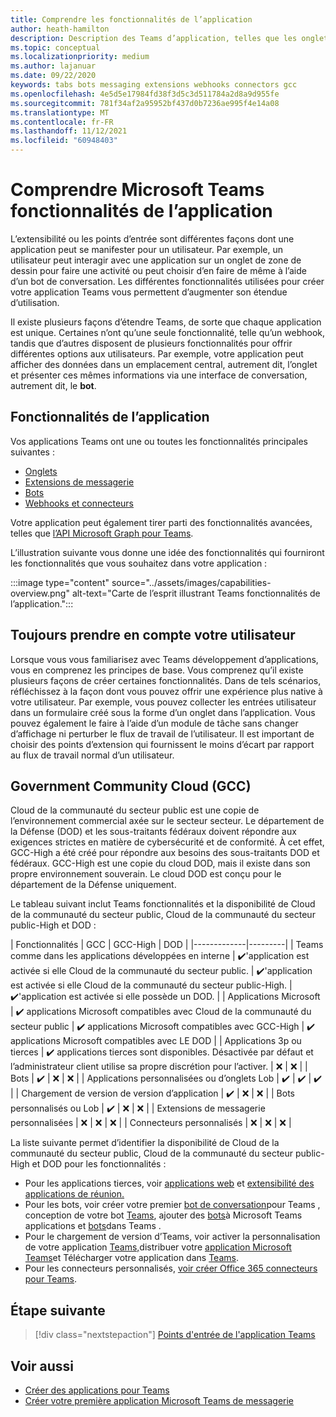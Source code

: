 ```yaml
---
title: Comprendre les fonctionnalités de l’application
author: heath-hamilton
description: Description des Teams d’application, telles que les onglets, les bots, les extensions de messagerie et les webhooks et connecteurs.
ms.topic: conceptual
ms.localizationpriority: medium
ms.author: lajanuar
ms.date: 09/22/2020
keywords: tabs bots messaging extensions webhooks connectors gcc
ms.openlocfilehash: 4e5d5e17984fd38f3d5c3d511784a2d8a9d955fe
ms.sourcegitcommit: 781f34af2a95952bf437d0b7236ae995f4e14a08
ms.translationtype: MT
ms.contentlocale: fr-FR
ms.lasthandoff: 11/12/2021
ms.locfileid: "60948403"
---
```

# <a name="understand-microsoft-teams-app-capabilities"></a>Comprendre Microsoft Teams fonctionnalités de l’application

L’extensibilité ou les points d’entrée sont différentes façons dont une application peut se manifester pour un utilisateur. Par exemple, un utilisateur peut interagir avec une application sur un onglet de zone de dessin pour faire une activité ou peut choisir d’en faire de même à l’aide d’un bot de conversation. Les différentes fonctionnalités utilisées pour créer votre application Teams vous permettent d’augmenter son étendue d’utilisation.

Il existe plusieurs façons d’étendre Teams, de sorte que chaque application est unique. Certaines n’ont qu’une seule fonctionnalité, telle qu’un webhook, tandis que d’autres disposent de plusieurs fonctionnalités pour offrir différentes options aux utilisateurs. Par exemple, votre application peut afficher des données  dans un emplacement central, autrement dit, l’onglet et présenter ces mêmes informations via une interface de conversation, autrement dit, le **bot**.

## <a name="app-capabilities"></a>Fonctionnalités de l’application

Vos applications Teams ont une ou toutes les fonctionnalités principales suivantes :

* [Onglets](../tabs/what-are-tabs.md)
* [Extensions de messagerie](../messaging-extensions/what-are-messaging-extensions.md)
* [Bots](../bots/what-are-bots.md)
* [Webhooks et connecteurs](../webhooks-and-connectors/what-are-webhooks-and-connectors.md)

Votre application peut également tirer parti des fonctionnalités avancées, telles que [l’API Microsoft Graph pour Teams](/graph/teams-concept-overview).

L’illustration suivante vous donne une idée des fonctionnalités qui fourniront les fonctionnalités que vous souhaitez dans votre application :

:::image type="content" source="../assets/images/capabilities-overview.png" alt-text="Carte de l’esprit illustrant Teams fonctionnalités de l’application.":::

## <a name="always-consider-your-user"></a>Toujours prendre en compte votre utilisateur

Lorsque vous vous familiarisez avec Teams développement d’applications, vous en comprenez les principes de base. Vous comprenez qu’il existe plusieurs façons de créer certaines fonctionnalités. Dans de tels scénarios, réfléchissez à la façon dont vous pouvez offrir une expérience plus native à votre utilisateur.
Par exemple, vous pouvez collecter les entrées utilisateur dans un formulaire créé sous la forme d’un onglet dans l’application. Vous pouvez également le faire à l’aide d’un module de tâche sans changer d’affichage ni perturber le flux de travail de l’utilisateur. Il est important de choisir des points d’extension qui fournissent le moins d’écart par rapport au flux de travail normal d’un utilisateur.

## <a name="government-community-cloud-gcc"></a>Government Community Cloud (GCC)

Cloud de la communauté du secteur public est une copie de l’environnement commercial axée sur le secteur secteur. Le département de la Défense (DOD) et les sous-traitants fédéraux doivent répondre aux exigences strictes en matière de cybersécurité et de conformité. À cet effet, GCC-High a été créé pour répondre aux besoins des sous-traitants DOD et fédéraux. GCC-High est une copie du cloud DOD, mais il existe dans son propre environnement souverain. Le cloud DOD est conçu pour le département de la Défense uniquement.

Le tableau suivant inclut Teams fonctionnalités et la disponibilité de Cloud de la communauté du secteur public, Cloud de la communauté du secteur public-High et DOD :

| Fonctionnalités   | GCC | GCC-High | DOD |
|-------------|---------|
| Teams comme dans les applications développées en interne | ✔️'application est activée si elle Cloud de la communauté du secteur public. | ✔️'application est activée si elle Cloud de la communauté du secteur public-High. | ✔️'application est activée si elle possède un DOD. |
| Applications Microsoft | ✔️ applications Microsoft compatibles avec Cloud de la communauté du secteur public | ✔️ applications Microsoft compatibles avec GCC-High | ✔️ applications Microsoft compatibles avec LE DOD |
| Applications 3p ou tierces | ✔️ applications tierces sont disponibles. Désactivée par défaut et l’administrateur client utilise sa propre discrétion pour l’activer. | ❌ | ❌ |
| Bots | ✔️ | ❌ | ❌ |
| Applications personnalisées ou d’onglets Lob |  ✔️ | ✔️ | ✔️ |
| Chargement de version de version d’application | ✔️ | ❌ | ❌ |
| Bots personnalisés ou Lob | ✔️ | ❌ | ❌ |
| Extensions de messagerie personnalisées | ❌ | ❌ | ❌ |
| Connecteurs personnalisés | ❌ | ❌ | ❌ |

La liste suivante permet d’identifier la disponibilité de Cloud de la communauté du secteur public, Cloud de la communauté du secteur public-High et DOD pour les fonctionnalités :

* Pour les applications tierces, voir [applications web](../samples/integrating-web-apps.md) et [extensibilité des applications de réunion.](../apps-in-teams-meetings/meeting-app-extensibility.md)
* Pour les bots, voir créer votre premier [bot de conversation](../get-started/first-app-bot.md)pour Teams , conception de votre bot [Teams](../bots/design/bots.md), ajouter des [bots](../resources/bot-v3/bots-overview.md)à Microsoft Teams applications et [bots](../bots/what-are-bots.md)dans Teams .
* Pour le chargement de version d’Teams, voir activer la personnalisation de votre application [Teams,](../concepts/design/enable-app-customization.md)distribuer votre [application Microsoft Teams](../concepts/deploy-and-publish/apps-publish-overview.md)et Télécharger votre application dans [Teams](../concepts/deploy-and-publish/apps-upload.md).
* Pour les connecteurs personnalisés, [voir créer Office 365 connecteurs pour Teams](../webhooks-and-connectors/how-to/connectors-creating.md).

## <a name="next-step"></a>Étape suivante

> [!div class="nextstepaction"]
> [Points d'entrée de l'application Teams](../concepts/extensibility-points.md)

## <a name="see-also"></a>Voir aussi

* [Créer des applications pour Teams](../overview.md)
* [Créer votre première application Microsoft Teams de messagerie](../build-your-first-app/build-first-app-overview.md)